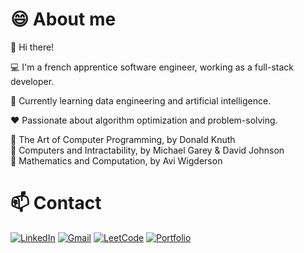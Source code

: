 # :smile: About me

:wave: Hi there!

:computer: I'm a french apprentice software engineer, working as a full-stack developer.

:seedling: Currently learning data engineering and artificial intelligence.

:heart: Passionate about algorithm optimization and problem-solving.

:book: The Art of Computer Programming, by Donald Knuth  
:book: Computers and Intractability, by Michael Garey & David Johnson  
:book: Mathematics and Computation, by Avi Wigderson

# :mailbox: Contact

[<img alt="LinkedIn" src="https://img.shields.io/badge/linkedin-0077B5?style=for-the-badge&logo=linkedin&logoColor=white"/>](https://www.linkedin.com/in/thibault-gounant/)
[<img alt="Gmail" src="https://img.shields.io/badge/gmail-D14836?style=for-the-badge&logo=gmail&logoColor=white"/>](mailto:gounant.thibault@gmail.com)
[<img alt="LeetCode" src="https://img.shields.io/badge/leetcode-FFA116?style=for-the-badge&logo=leetcode&logoColor=white"/>](https://leetcode.com/u/thibault-gounant/)
[<img alt="Portfolio" src="https://img.shields.io/badge/portfolio-000000?style=for-the-badge"/>](https://thibault-gounant.github.io/)
